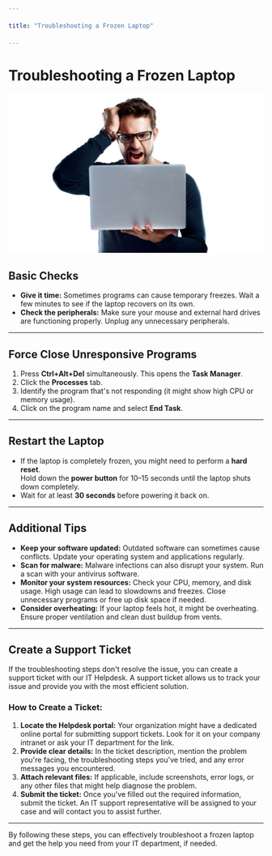 ```yaml
---

title: "Troubleshooting a Frozen Laptop"

---
```


# Troubleshooting a Frozen Laptop

![Frustrated user with a frozen laptop](images/frozen-laptop-user.png)

## Basic Checks

- **Give it time:** Sometimes programs can cause temporary freezes. Wait a few minutes to see if the laptop recovers on its own.  
- **Check the peripherals:** Make sure your mouse and external hard drives are functioning properly. Unplug any unnecessary peripherals.

---

## Force Close Unresponsive Programs

1. Press **Ctrl+Alt+Del** simultaneously. This opens the **Task Manager**.  
2. Click the **Processes** tab.  
3. Identify the program that's not responding (it might show high CPU or memory usage).  
4. Click on the program name and select **End Task**.  

---

## Restart the Laptop

- If the laptop is completely frozen, you might need to perform a **hard reset**.  
  Hold down the **power button** for 10–15 seconds until the laptop shuts down completely.  
- Wait for at least **30 seconds** before powering it back on.  

---

## Additional Tips

- **Keep your software updated:** Outdated software can sometimes cause conflicts. Update your operating system and applications regularly.  
- **Scan for malware:** Malware infections can also disrupt your system. Run a scan with your antivirus software.  
- **Monitor your system resources:** Check your CPU, memory, and disk usage. High usage can lead to slowdowns and freezes. Close unnecessary programs or free up disk space if needed.  
- **Consider overheating:** If your laptop feels hot, it might be overheating. Ensure proper ventilation and clean dust buildup from vents.  

---

## Create a Support Ticket

If the troubleshooting steps don't resolve the issue, you can create a support ticket with our IT Helpdesk. A support ticket allows us to track your issue and provide you with the most efficient solution.

### How to Create a Ticket:
1. **Locate the Helpdesk portal:** Your organization might have a dedicated online portal for submitting support tickets. Look for it on your company intranet or ask your IT department for the link.  
2. **Provide clear details:** In the ticket description, mention the problem you're facing, the troubleshooting steps you've tried, and any error messages you encountered.  
3. **Attach relevant files:** If applicable, include screenshots, error logs, or any other files that might help diagnose the problem.  
4. **Submit the ticket:** Once you've filled out the required information, submit the ticket. An IT support representative will be assigned to your case and will contact you to assist further.  

---

By following these steps, you can effectively troubleshoot a frozen laptop and get the help you need from your IT department, if needed.
